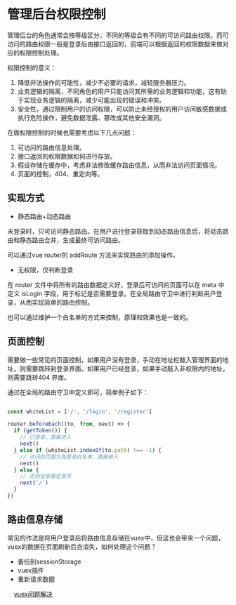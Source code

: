 # 管理后台权限控制

管理后台的角色通常会按等级区分，不同的等级会有不同的可访问路由权限。而可访问的路由权限一般是登录后由接口返回的，前端可以根据返回的权限数据来做对应的权限控制处理。

权限控制的意义：
1. 降低非法操作的可能性，减少不必要的请求，减轻服务器压力。
2. 业务逻辑的隔离，不同角色的用户只能访问其所需的业务逻辑和功能，这有助于实现业务逻辑的隔离，减少可能出现的错误和冲突。
3. 安全性，通过限制用户的访问权限，可以防止未经授权的用户访问敏感数据或执行危险操作，避免数据泄露、篡改或其他安全漏洞。

在做权限控制的时候也需要考虑以下几点问题：
1. 可访问的路由信息处理。
2. 接口返回的权限数据如何进行存放。
3. 假设存储在缓存中，考虑非法修改缓存路由信息，从而非法访问页面情况。
4. 页面的控制，404、重定向等。

## 实现方式

- 静态路由+动态路由

未登录时，只可访问静态路由。在用户进行登录获取到动态路由信息后，将动态路由和静态路由合并，生成最终可访问路由。

可以通过vue router的 addRoute 方法来实现路由的添加操作。


- 无权限，仅判断登录

在 router 文件中将所有的路由数据定义好，登录后可访问的页面可以在 meta 中定义 isLogin 字段，用于标记是否需要登录。在全局路由守卫中进行判断用户登录，从而实现简单的路由控制。

也可以通过维护一个白名单的方式来控制，原理和效果也是一致的。


## 页面控制

需要做一些常见的页面控制，如果用户没有登录，手动在地址栏敲入管理界面的地址，则需要跳转到登录界面。如果用户已经登录，如果手动敲入非权限内的地址，则需要跳转404 界面。

通过在全局的路由守卫中定义即可，简单例子如下：

```js

const whiteList = ['/', '/login', '/register']

router.beforeEach((to, from, next) => {
  if (getToken()) {
    // 已登录，直接进入
    next()
  } else if (whiteList.indexOf(to.path) !== -1) {
    // 访问的页面为免登录白名单，直接进入
    next() 
  } else {
    // 否则全部重定首页
    next('/')
  }
})
```

## 路由信息存储

常见的作法是将用户登录后将路由信息存储在vuex中，但这也会带来一个问题，vuex的数据在页面刷新后会消失，如何处理这个问题？

- 备份到sessionStorage
- vuex插件
- 重新请求数据

<a style="padding: 10px 15px;" href="/article/vue/vuex.html">vuex问题解决</a>